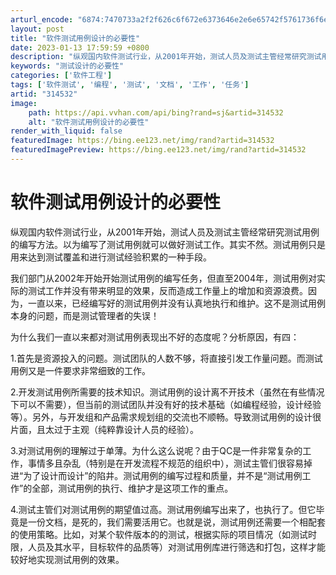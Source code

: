 ```yaml
---
arturl_encode: "6874:7470733a2f2f626c6f672e6373646e2e6e65742f5761736f6e:7a682f61727469636c652f64657461696c732f333134353332"
layout: post
title: "软件测试用例设计的必要性"
date: 2023-01-13 17:59:59 +0800
description: "纵观国内软件测试行业，从2001年开始，测试人员及测试主管经常研究测试用例的编写方法。以为编写了测试"
keywords: "测试设计的必要性"
categories: ['软件工程']
tags: ['软件测试', '编程', '测试', '文档', '工作', '任务']
artid: "314532"
image:
    path: https://api.vvhan.com/api/bing?rand=sj&artid=314532
    alt: "软件测试用例设计的必要性"
render_with_liquid: false
featuredImage: https://bing.ee123.net/img/rand?artid=314532
featuredImagePreview: https://bing.ee123.net/img/rand?artid=314532
---
```


# 软件测试用例设计的必要性

纵观国内软件测试行业，从2001年开始，测试人员及测试主管经常研究测试用例的编写方法。以为编写了测试用例就可以做好测试工作。其实不然。测试用例只是用来达到测试覆盖和进行测试经验积累的一种手段。

我们部门从2002年开始开始测试用例的编写任务，但直至2004年，测试用例对实际的测试工作并没有带来明显的效果，反而造成工作量上的增加和资源浪费。因为，一直以来，已经编写好的测试用例并没有认真地执行和维护。这不是测试用例本身的问题，而是测试管理者的失误！

为什么我们一直以来都对测试用例表现出不好的态度呢？分析原因，有四：

1.首先是资源投入的问题。测试团队的人数不够，将直接引发工作量问题。而测试用例又是一件要求非常细致的工作。

2.开发测试用例所需要的技术知识。测试用例的设计离不开技术（虽然在有些情况下可以不需要），但当前的测试团队并没有好的技术基础（如编程经验，设计经验等）。另外，与开发组和产品需求规划组的交流也不顺畅。导致测试用例的设计很片面，且太过于主观（纯粹靠设计人员的经验）。

3.对测试用例的理解过于单薄。为什么这么说呢？由于QC是一件非常复杂的工作，事情多且杂乱（特别是在开发流程不规范的组织中），测试主管们很容易掉进“为了设计而设计”的陷井。测试用例的编写过程和质量，并不是“测试用例工作”的全部，测试用例的执行、维护才是这项工作的重点。

4.测试主管们对测试用例的期望值过高。测试用例编写出来了，也执行了。但它毕竟是一份文档，是死的，我们需要活用它。也就是说，测试用例还需要一个相配套的使用策略。比如，对某个软件版本的的测试，根据实际的项目情况（如测试时限，人员及其水平，目标软件的品质等）对测试用例库进行筛选和打包，这样才能较好地实现测试用例的效果。
